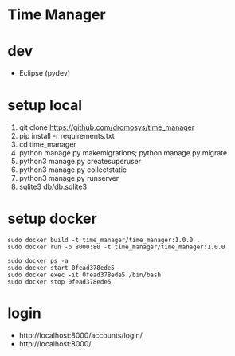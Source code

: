 # Time Manager

# dev
 * Eclipse (pydev)

# setup local
 1. git clone https://github.com/dromosys/time_manager
 1. pip install -r requirements.txt
 1. cd time_manager
 1. python manage.py makemigrations; python manage.py migrate
 1. python3 manage.py createsuperuser
 1. python3 manage.py collectstatic
 1. python3 manage.py runserver
 1. sqlite3 db/db.sqlite3
 
 # setup docker
```
sudo docker build -t time_manager/time_manager:1.0.0 .
sudo docker run -p 8000:80 -t time_manager/time_manager:1.0.0

sudo docker ps -a
sudo docker start 0fead378ede5
sudo docker exec -it 0fead378ede5 /bin/bash
sudo docker stop 0fead378ede5

```
# login
  * http://localhost:8000/accounts/login/
  * http://localhost:8000/
